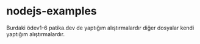 # nodejs-examples
 
Burdaki ödev1-6 patika.dev de yaptığım alıştırmalardır diğer dosyalar kendi yaptığım alıştırmalardır.
